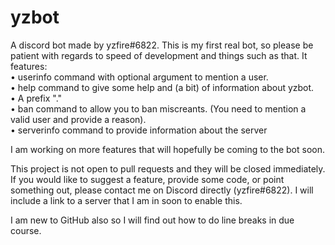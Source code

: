 # yzbot
A discord bot made by yzfire#6822. This is my first real bot, so please be patient with regards to speed of development and things such as that. 
It features:  
• userinfo command with optional argument to mention a user.  
• help command to give some help and (a bit) of information about yzbot.  
• A prefix "."  
• ban command to allow you to ban miscreants. (You need to mention a valid user and provide a reason).  
• serverinfo command to provide information about the server  

I am working on more features that will hopefully be coming to the bot soon.

This project is not open to pull requests and they will be closed immediately. If you would like to suggest a feature, provide some code, or point something out, please contact me on Discord directly (yzfire#6822). I will include a link to a server that I am in soon to enable this.

I am new to GitHub also so I will find out how to do line breaks in due course.
